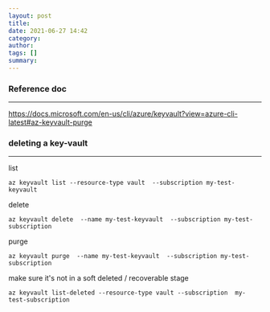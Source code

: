```yaml
---
layout: post
title: 
date: 2021-06-27 14:42
category: 
author: 
tags: []
summary: 
---
```


### Reference doc
---

https://docs.microsoft.com/en-us/cli/azure/keyvault?view=azure-cli-latest#az-keyvault-purge

### deleting a key-vault 
---

list
```
az keyvault list --resource-type vault  --subscription my-test-keyvault
```

delete 
```
az keyvault delete  --name my-test-keyvault  --subscription my-test-subscription
```

purge 
```
az keyvault purge  --name my-test-keyvault  --subscription my-test-subscription
```

make sure it's not in a soft deleted / recoverable stage 
```
az keyvault list-deleted --resource-type vault --subscription  my-test-subscription
```


